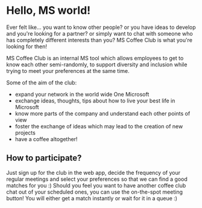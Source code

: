 # Hello, MS world!
Ever felt like... you want to know other people? or you have ideas to develop and you're looking for a partner? or simply want to chat with someone who has completely different interests than you? MS Coffee Club is what you're looking for then!

MS Coffee Club is an internal MS tool which allows employees to get to know each other semi-randomly, to support diversity and inclusion while trying to meet your preferences at the same time.

Some of the aim of the club:

* expand your network in the world wide One Microsoft
* exchange ideas, thoughts, tips about how to live your best life in Microsoft
* know more parts of the company and understand each other points of view
* foster the exchange of ideas which may lead to the creation of new projects
* have a coffee altogether!

## How to participate?
Just sign up for the club in the web app, decide the frequency of your regular meetings and select your preferences so that we can find a good matches for you :)
Should you feel you want to have another coffee club chat out of your scheduled ones, you can use the on-the-spot meeting button! You will either get a match instantly or wait for it in a queue :)
